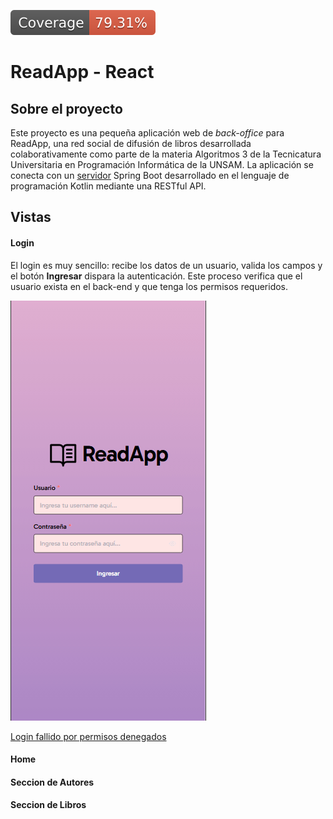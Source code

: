 ![coverage](./badges/coverage/coverage.svg)

# ReadApp - React

## Sobre el proyecto
Este proyecto es una pequeña aplicación web de _back-office_ para ReadApp, una red social de difusión de libros desarrollada colaborativamente como parte de la materia Algoritmos 3 de la Tecnicatura Universitaria en Programación Informática de la UNSAM. La aplicación se conecta con un [servidor](https://github.com/franncoronel/readapp-backend) Spring Boot desarrollado en el lenguaje de programación Kotlin mediante una RESTful API.
## Vistas
#### Login
El login es muy sencillo: recibe los datos de un usuario, valida los campos y el botón **Ingresar** dispara la autenticación. Este proceso verifica que el usuario exista en el back-end y que tenga los permisos requeridos.

![login-fallido](videos/login-fallido.gif)

[Login fallido por permisos denegados](videos/login-fallido-permisos.gif)
#### Home
#### Seccion de Autores
#### Seccion de Libros
